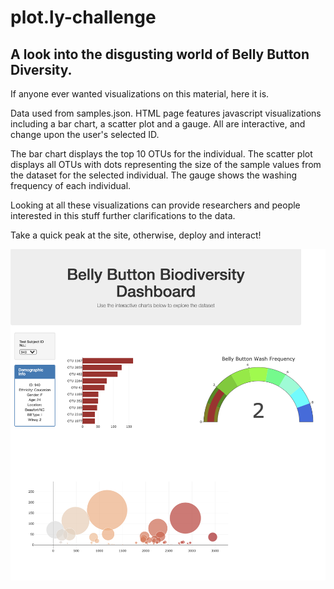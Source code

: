 # plot.ly-challenge

## A look into the disgusting world of Belly Button Diversity.
If anyone ever wanted visualizations on this material, here it is.

Data used from samples.json. HTML page features javascript visualizations including a bar chart, a scatter plot and a gauge. All are interactive, and change upon the user's selected ID.

The bar chart displays the top 10 OTUs for the individual. The scatter plot displays all OTUs with dots representing the size of the sample values from the dataset for the selected individual. The gauge shows the washing frequency of each individual.

Looking at all these visualizations can provide researchers and people interested in this stuff further clarifications to the data.

Take a quick peak at the site, otherwise, deploy and interact!

![Image of Belly Button Visualizations](image/plotly_image.png)


